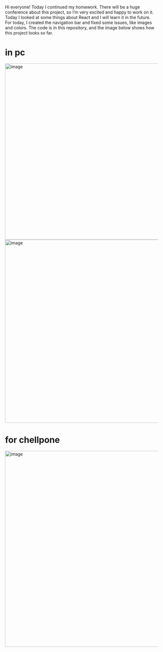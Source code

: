 Hi everyone! Today I continued my homework. There will be a huge conference about this project, so I’m very excited and happy to work on it.
Today I looked at some things about React and I will learn it in the future. For today, I created the navigation bar and fixed some issues, like images and colors.
The code is in this repository, and the image below shows how this project looks so far.

# in pc
<img width="1306" height="579" alt="image" src="https://github.com/user-attachments/assets/7b36c21b-876c-4231-81f2-fe9dd0887945" />

<img width="1319" height="602" alt="image" src="https://github.com/user-attachments/assets/9669dcf8-0190-41a8-8c73-a1607a746c1a" />

# for chellpone

<img width="604" height="644" alt="image" src="https://github.com/user-attachments/assets/23c3fec1-5309-4194-8c3c-8cd3fb9a8553" />
